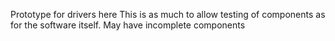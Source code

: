 Prototype for drivers here
This is as much to allow testing of components as for the software itself. May have incomplete components
